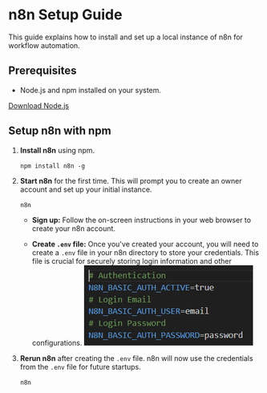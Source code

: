# n8n Setup Guide

This guide explains how to install and set up a local instance of n8n for workflow automation.

## Prerequisites

* Node.js and npm installed on your system.

[Download Node.js](https://nodejs.org/en/download/)

## Setup n8n with npm

1.  **Install n8n** using npm.

    ```
    npm install n8n -g
    ```

2.  **Start n8n** for the first time. This will prompt you to create an owner account and set up your initial instance.

    ```
    n8n
    ```

    * **Sign up:** Follow the on-screen instructions in your web browser to create your n8n account.

    * **Create `.env` file:** Once you've created your account, you will need to create a `.env` file in your n8n directory to store your credentials. This file is crucial for securely storing login information and other configurations.
        ![Example of a .env file](env_file_format.png)

3.  **Rerun n8n** after creating the `.env` file. n8n will now use the credentials from the `.env` file for future startups.

    ```
    n8n
    ```